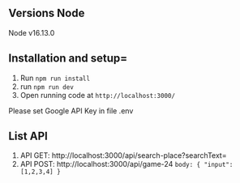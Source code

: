 
## Versions Node
Node v16.13.0

## Installation and setup=
1. Run `npm run install`
2. run `npm run dev`
3. Open running code at `http://localhost:3000/`

Please set Google API Key in file .env

## List API

1. API GET: http://localhost:3000/api/search-place?searchText=
2. API POST: http://localhost:3000/api/game-24
``
body: {
  "input": [1,2,3,4]
}
``